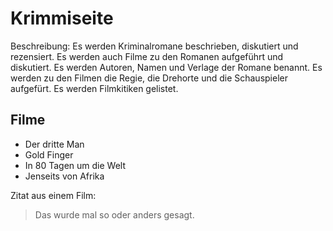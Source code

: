 # Krimmiseite

Beschreibung:
Es werden Kriminalromane beschrieben, diskutiert und rezensiert.
Es werden auch Filme zu den Romanen aufgeführt und diskutiert.
Es werden Autoren, Namen und Verlage der Romane benannt.
Es werden zu den Filmen die Regie, die Drehorte und die Schauspieler aufgefürt.
Es werden Filmkitiken gelistet.

## Filme
* Der dritte Man
* Gold Finger
* In 80 Tagen um die Welt
* Jenseits von Afrika

Zitat aus einem Film:
> Das wurde mal so oder anders gesagt.

